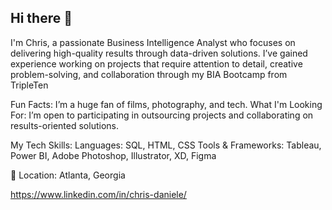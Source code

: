 ## Hi there 👋

I'm Chris, a passionate Business Intelligence Analyst who focuses on delivering high-quality results through data-driven solutions. I’ve gained  experience working on projects that require attention to detail, creative problem-solving, and collaboration through my BIA Bootcamp from TripleTen

Fun Facts:
I’m a huge fan of films, photography, and tech.
What I'm Looking For:
I’m open to participating in outsourcing projects and collaborating on results-oriented solutions.

My Tech Skills:
Languages: SQL, HTML, CSS
Tools & Frameworks: Tableau, Power BI, Adobe Photoshop, Illustrator, XD, Figma

📍 Location:
Atlanta, Georgia

https://www.linkedin.com/in/chris-daniele/
